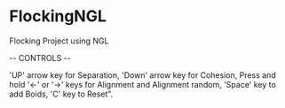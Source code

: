 # FlockingNGL

Flocking Project using NGL


-- CONTROLS --

'UP' arrow key for Separation, 'Down' arrow key for Cohesion, Press and hold '<-' or '->' keys for Alignment and Alignment random, 'Space' key to add Boids, 'C' key to Reset".
